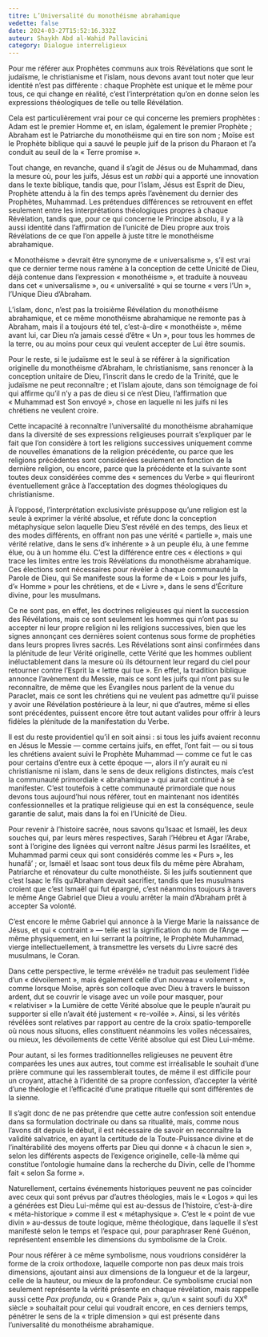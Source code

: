 ```yaml
---
titre: L’Universalité du monothéisme abrahamique
vedette: false
date: 2024-03-27T15:52:16.332Z
auteur: Shaykh Abd al-Wahid Pallavicini
category: Dialogue interreligieux
---
```

Pour me référer aux Prophètes communs aux trois Révélations que sont le judaïsme, le christianisme et l’islam, nous devons avant tout noter que leur identité n’est pas différente&nbsp;: chaque Prophète est unique et le même pour tous, ce qui change en réalité, c’est l’interprétation qu’on en donne selon les expressions théologiques de telle ou telle Révélation.

Cela est particulièrement vrai pour ce qui concerne les premiers prophètes&nbsp;: Adam est le premier Homme et, en islam, également le premier Prophète&nbsp;; Abraham est le Patriarche du monothéisme qui en tire son nom&nbsp;; Moïse est le Prophète biblique qui a sauvé le peuple juif de la prison du Pharaon et l’a conduit au seuil de la «&nbsp;Terre promise&nbsp;».

Tout change, en revanche, quand il s’agit de Jésus ou de Muhammad, dans la mesure où, pour les juifs, Jésus est un *rabbi* qui a apporté une innovation dans le texte biblique, tandis que, pour l’islam, Jésus est Esprit de Dieu, Prophète attendu à la fin des temps après l’avènement du dernier des Prophètes, Muhammad. Les prétendues différences se retrouvent en effet seulement entre les interprétations théologiques propres à chaque Révélation, tandis que, pour ce qui concerne le Principe absolu, il y a là aussi identité dans l’affirmation de l’unicité de Dieu propre aux trois Révélations de ce que l’on appelle à juste titre le monothéisme abrahamique.

«&nbsp;Monothéisme&nbsp;» devrait être synonyme de «&nbsp;universalisme&nbsp;», s’il est vrai que ce dernier terme nous ramène à la conception de cette Unicité de Dieu, déjà contenue dans l’expression «&nbsp;monothéisme&nbsp;», et traduite à nouveau dans cet «&nbsp;universalisme&nbsp;», ou «&nbsp;universalité&nbsp;» qui se tourne «&nbsp;vers l’Un&nbsp;», l’Unique Dieu d’Abraham.

L’islam, donc, n’est pas la troisième Révélation du monothéisme abrahamique, et ce même monothéisme abrahamique ne remonte pas à Abraham, mais il a toujours été tel, c’est-à-dire «&nbsp;monothéiste&nbsp;», même avant lui, car Dieu n’a jamais cessé d’être «&nbsp;Un&nbsp;», pour tous les hommes de la terre, ou au moins pour ceux qui veulent accepter de Lui être soumis.

Pour le reste, si le judaïsme est le seul à se référer à la signification originelle du monothéisme d’Abraham, le christianisme, sans renoncer à la conception unitaire de Dieu, l’inscrit dans le credo de la Trinité, que le judaïsme ne peut reconnaître&nbsp;; et l’islam ajoute, dans son témoignage de foi qui affirme qu’il n’y a pas de dieu si ce n’est Dieu, l’affirmation que «&nbsp;Muhammad est Son envoyé&nbsp;», chose en laquelle ni les juifs ni les chrétiens ne veulent croire.

Cette incapacité à reconnaître l’universalité du monothéisme abrahamique dans la diversité de ses expressions religieuses pourrait s’expliquer par le fait que l’on considère à tort les religions successives uniquement comme de nouvelles émanations de la religion précédente, ou parce que les religions précédentes sont considérées seulement en fonction de la dernière religion, ou encore, parce que la précédente et la suivante sont toutes deux considérées comme des «&nbsp;semences du Verbe&nbsp;» qui fleuriront éventuellement grâce à l’acceptation des dogmes théologiques du christianisme.

À l’opposé, l’interprétation exclusiviste présuppose qu’une religion est la seule à exprimer la vérité absolue, et réfute donc la conception métaphysique selon laquelle Dieu S’est révélé en des temps, des lieux et des modes différents, en offrant non pas une vérité «&nbsp;partielle&nbsp;», mais une vérité relative, dans le sens d’«&nbsp;inhérente&nbsp;» à un peuple élu, à une femme élue, ou à un homme élu. C’est la différence entre ces «&nbsp;élections&nbsp;» qui trace les limites entre les trois Révélations du monothéisme abrahamique. Ces élections sont nécessaires pour révéler à chaque communauté la Parole de Dieu, qui Se manifeste sous la forme de «&nbsp;Lois&nbsp;» pour les juifs, d’«&nbsp;Homme&nbsp;» pour les chrétiens, et de «&nbsp;Livre&nbsp;», dans le sens d’Écriture divine, pour les musulmans.

Ce ne sont pas, en effet, les doctrines religieuses qui nient la succession des Révélations, mais ce sont seulement les hommes qui n’ont pas su accepter ni leur propre religion ni les religions successives, bien que les signes annonçant ces dernières soient contenus sous forme de prophéties dans leurs propres livres sacrés. Les Révélations sont ainsi confirmées dans la plénitude de leur Vérité originelle, cette Vérité que les hommes oublient inéluctablement dans la mesure où ils détournent leur regard du ciel pour retourner contre l’Esprit la «&nbsp;lettre qui tue&nbsp;». En effet, la tradition biblique annonce l’avènement du Messie, mais ce sont les juifs qui n’ont pas su le reconnaître, de même que les Évangiles nous parlent de la venue du Paraclet, mais ce sont les chrétiens qui ne veulent pas admettre qu’il puisse y avoir une Révélation postérieure à la leur, ni que d’autres, même si elles sont précédentes, puissent encore être tout autant valides pour offrir à leurs fidèles la plénitude de la manifestation du Verbe.

Il est du reste providentiel qu’il en soit ainsi&nbsp;: si tous les juifs avaient reconnu en Jésus le Messie —&nbsp;comme certains juifs, en effet, l’ont fait&nbsp;— ou si tous les chrétiens avaient suivi le Prophète Muhammad —&nbsp;comme ce fut le cas pour certains d’entre eux à cette époque&nbsp;—, alors il n’y aurait eu ni christianisme ni islam, dans le sens de deux religions distinctes, mais c’est la communauté primordiale «&nbsp;abrahamique&nbsp;» qui aurait continué à se manifester. C’est toutefois à cette communauté primordiale que nous devons tous aujourd’hui nous référer, tout en maintenant nos identités confessionnelles et la pratique religieuse qui en est la conséquence, seule garantie de salut, mais dans la foi en l’Unicité de Dieu.

Pour revenir à l’histoire sacrée, nous savons qu’Isaac et Ismaël, les deux souches qui, par leurs mères respectives, Sarah l’Hébreu et Agar l’Arabe, sont à l’origine des lignées qui verront naître Jésus parmi les Israélites, et Muhammad parmi ceux qui sont considérés comme les «&nbsp;Purs&nbsp;», les hunafâ’&nbsp;; or, Ismaël et Isaac sont tous deux fils du même père Abraham, Patriarche et rénovateur du culte monothéiste.
Si les juifs soutiennent que c’est Isaac le fils qu’Abraham devait sacrifier, tandis que les musulmans croient que c’est Ismaël qui fut épargné, c’est néanmoins toujours à travers le même Ange Gabriel que Dieu a voulu arrêter la main d’Abraham prêt à accepter Sa volonté.

C’est encore le même Gabriel qui annonce à la Vierge Marie la naissance de Jésus, et qui «&nbsp;contraint&nbsp;» —&nbsp;telle est la signification du nom de l’Ange&nbsp;— même physiquement, en lui serrant la poitrine, le Prophète Muhammad, vierge intellectuellement, à transmettre les versets du Livre sacré des musulmans, le Coran.

Dans cette perspective, le terme «révélé» ne traduit pas seulement l’idée d’un «&nbsp;dévoilement&nbsp;», mais également celle d’un nouveau «&nbsp;voilement&nbsp;», comme lorsque Moïse, après son colloque avec Dieu à travers le buisson ardent, dut se couvrir le visage avec un voile pour masquer, pour «&nbsp;relativiser&nbsp;» la Lumière de cette Vérité absolue que le peuple n’aurait pu supporter si elle n’avait été justement «&nbsp;re-voilée&nbsp;». Ainsi, si les vérités révélées sont relatives par rapport au centre de la croix spatio-temporelle où nous nous situons, elles constituent néanmoins les voiles nécessaires, ou mieux, les dévoilements de cette Vérité absolue qui est Dieu Lui-même.

Pour autant, si les formes traditionnelles religieuses ne peuvent être comparées les unes aux autres, tout comme est irréalisable le souhait d’une prière commune qui les rassemblerait toutes, de même il est difficile pour un croyant, attaché à l’identité de sa propre confession, d’accepter la vérité d’une théologie et l’efficacité d’une pratique rituelle qui sont différentes de la sienne.

Il s’agit donc de ne pas prétendre que cette autre confession soit entendue dans sa formulation doctrinale ou dans sa ritualité, mais, comme nous l’avons dit depuis le début, il est nécessaire de savoir en reconnaître la validité salvatrice, en ayant la certitude de la Toute-Puissance divine et de l’inaltérabilité des moyens offerts par Dieu qui donne «&nbsp;à chacun le sien&nbsp;», selon les différents aspects de l’exigence originelle, celle-là même qui constitue l’ontologie humaine dans la recherche du Divin, celle de l’homme fait «&nbsp;selon Sa forme&nbsp;».

Naturellement, certains événements historiques peuvent ne pas coïncider avec ceux qui sont prévus par d’autres théologies, mais le «&nbsp;Logos&nbsp;» qui les a générées est Dieu Lui-même qui est au-dessus de l’histoire, c’est-à-dire «&nbsp;méta-historique&nbsp;» comme il est «&nbsp;métaphysique&nbsp;». C’est le «&nbsp;point de vue divin&nbsp;» au-dessus de toute logique, même théologique, dans laquelle il s’est manifesté selon le temps et l’espace qui, pour paraphraser René Guénon, représentent ensemble les dimensions du symbolisme de la Croix.

Pour nous référer à ce même symbolisme, nous voudrions considérer la forme de la croix orthodoxe, laquelle comporte non pas deux mais trois dimensions, ajoutant ainsi aux dimensions de la longueur et de la largeur, celle de la hauteur, ou mieux de la profondeur. Ce symbolisme crucial non seulement représente la vérité présente en chaque révélation, mais rappelle aussi cette *Pax profunda*, ou «&nbsp;Grande Paix&nbsp;», qu’un «&nbsp;saint soufi du XX<sup>e</sup> siècle&nbsp;» souhaitait pour celui qui voudrait encore, en ces derniers temps, pénétrer le sens de la «&nbsp;triple dimension&nbsp;» qui est présente dans l’universalité du monothéisme abrahamique.
